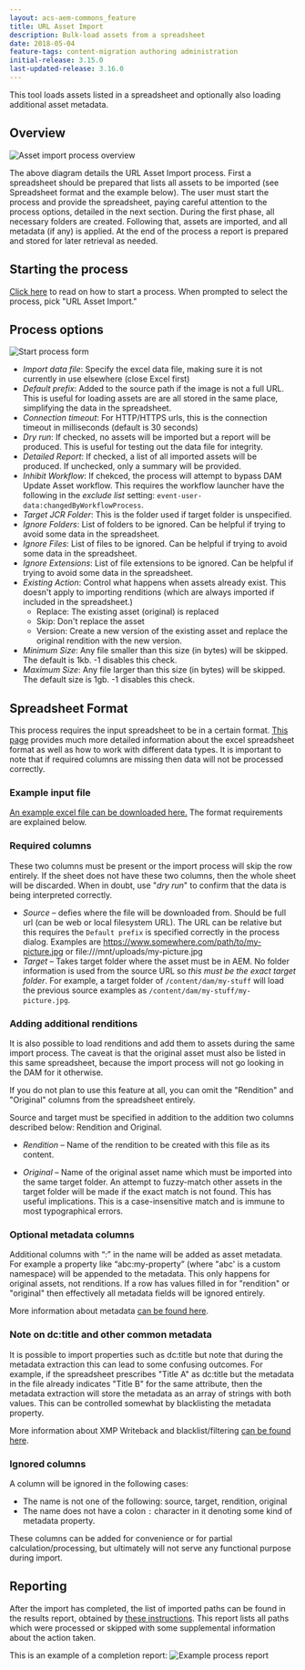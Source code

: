 ```yaml
---
layout: acs-aem-commons_feature
title: URL Asset Import
description: Bulk-load assets from a spreadsheet
date: 2018-05-04
feature-tags: content-migration authoring administration
initial-release: 3.15.0
last-updated-release: 3.16.0
---
```


This tool loads assets listed in a spreadsheet and optionally also loading additional asset metadata.

## Overview

![Asset import process overview](images/process-overview.png)

The above diagram details the URL Asset Import process.  First a spreadsheet should be prepared that lists all assets to be imported (see Spreadsheet format and the example below).  The user must start the process and provide the spreadsheet, paying careful attention to the process options, detailed in the next section.  During the first phase, all necessary folders are created.  Following that, assets are imported, and all metadata (if any) is applied.  At the end of the process a report is prepared and stored for later retrieval as needed.

## Starting the process

[Click here](/acs-aem-commons/features/mcp/subpages/process-manager.html) to read on how to start a process.  When prompted to  select the process, pick "URL Asset Import."

## Process options

![Start process form](images/url-asset-import.png)

- *Import data file*: Specify the excel data file, making sure it is not currently in use elsewhere (close Excel first)
- *Default prefix*: Added to the source path if the image is not a full URL.  This is useful for loading assets are are all stored in the same place, simplifying the data in the spreadsheet.
- *Connection timeout*: For HTTP/HTTPS urls, this is the connection timeout in milliseconds (default is 30 seconds)
- *Dry run*: If checked, no assets will be imported but a report will be produced.  This is useful for testing out the data file for integrity.
- *Detailed Report*: If checked, a list of all imported assets will be produced.  If unchecked, only a summary will be provided.
- *Inhibit Workflow*: If chekced, the process will attempt to bypass DAM Update Asset workflow.  This requires the workflow launcher have the following in the _exclude list_ setting: `event-user-data:changedByWorkflowProcess`.
- *Target JCR Folder*: This is the folder used if target folder is unspecified.
- *Ignore Folders*: List of folders to be ignored.  Can be helpful if trying to avoid some data in the spreadsheet.
- *Ignore Files*: List of files to be ignored.  Can be helpful if trying to avoid some data in the spreadsheet.
- *Ignore Extensions*: List of file extensions to be ignored.  Can be helpful if trying to avoid some data in the spreadsheet.
- *Existing Action*: Control what happens when assets already exist.  This doesn't apply to importing renditions (which are always imported if included in the spreadsheet.)
    - Replace: The existing asset (original) is replaced
    - Skip: Don't replace the asset
    - Version: Create a new version of the existing asset and replace the original rendition with the new version.
- *Minimum Size*: Any file smaller than this size (in bytes) will be skipped.  The default is 1kb.  -1 disables this check.
- *Maximum Size*: Any file larger than this size (in bytes) will be skipped.  The default size is 1gb.  -1 disables this check.

## Spreadsheet Format

This process requires the input spreadsheet to be in a certain format. [This page](/acs-aem-commons/features/utils-and-apis/data-api/index.html#structure) provides much more detailed information about the excel spreadsheet format as well as how to work with different data types.  It is important to note that if required columns are missing then data will not be processed correctly.

### Example input file

[An example excel file can be downloaded here.](url-asset-import-example.xlsx)  The format requirements are explained below.

### Required columns

These two columns must be present or the import process will skip the row entirely.  If the sheet does not have these two columns, then the whole sheet will be discarded.  When in doubt, use "*dry run*" to confirm that the data is being interpreted correctly.

* *Source* – defies where the file will be downloaded from. Should be full url (can be web or local filesystem URL).  The URL can be relative but this requires the `Default prefix` is specified correctly in the process dialog.  Examples are https://www.somewhere.com/path/to/my-picture.jpg or file:///mnt/uploads/my-picture.jpg
* *Target* – Takes target folder where the asset must be in AEM.  No folder information is used from the source URL so _this must be the exact target folder_.  For example, a target folder of `/content/dam/my-stuff` will load the previous source examples as `/content/dam/my-stuff/my-picture.jpg`.

### Adding additional renditions

It is also possible to load renditions and add them to assets during the same import process.  The caveat is that the original asset must also be listed in this same spreadsheet, because the import process will not go looking in the DAM for it otherwise.  

If you do not plan to use this feature at all, you can omit the "Rendition" and "Original" columns from the spreadsheet entirely.

Source and target must be specified in addition to the addition two columns described below: Rendition and Original.

* *Rendition* – Name of the rendition to be created with this file as its content.

* *Original* – Name of the original asset name which must be imported into the same target folder.  An attempt to fuzzy-match other assets in the target folder will be made if the exact match is not found.  This has useful implications.  This is a case-insensitive match and is immune to most typographical errors.

### Optional metadata columns

Additional columns with “:” in the name will be added as asset metadata.  For example a property like “abc:my-property” (where "abc' is a custom namespace) will be appended to the metadata.  This only happens for original assets, not renditions.  If a row has values filled in for "rendition" or "original" then effectively all metadata fields will be ignored entirely.

More information about metadata [can be found here](https://helpx.adobe.com/experience-manager/6-4/assets/using/metadata.html).

### Note on dc:title and other common metadata

It is possible to import properties such as dc:title but note that during the metadata extraction this can lead to some confusing outcomes.  For example, if the spreadsheet prescribes "Title A" as dc:title but the metadata in the file already indicates "Title B" for the same attribute, then the metadata extraction will store the metadata as an array of strings with both values.  This can be controlled somewhat by blacklisting the metadata property. 

More information about XMP Writeback and blacklist/filtering [can be found here](https://helpx.adobe.com/experience-manager/6-4/assets/using/xmp-writeback.html#FilteringXMPmetadata).

### Ignored columns

A column will be ignored in the following cases:

* The name is not one of the following: source, target, rendition, original
* The name does not have a colon `:` character in it denoting some kind of metadata property.

These columns can be added for convenience or for partial calculation/processing, but ultimately will not serve any functional purpose during import.

## Reporting

After the import has completed, the list of imported paths can be found in the results report, obtained by [these instructions](/acs-aem-commons/features/mcp/subpages/process-manager.html#viewing-a-report).  This report lists all paths which were processed or skipped with some supplemental information about the action taken.

This is an example of a completion report:
![Example process report](images/sample-report.png)